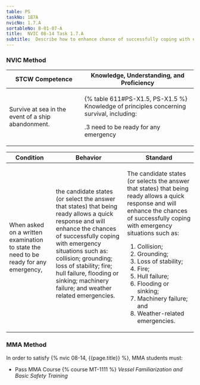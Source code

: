 ```yaml
---
table: PS
taskNo: 1B7A
nvicNo: 1.7.A 
sortableNo: B-01-07-A
title:  NVIC 08-14 Task 1.7.A 
subtitle:  Describe how to enhance chance of successfully coping with emergency situations (PS)
---
```






### NVIC Method

<a style="display:none;" onclick="togglevisibility('nvic_methods')" >Show NVIC method.</a>

<div id='nvic_methods' class='show'>

<table>
<thead>
<tr>
<th class='forty'> STCW Competence </th>
<th class='sixty'> Knowledge, Understanding, and Proficiency </th>
</tr>
</thead>

<tbody>
<tr><td markdown='1'>

Survive at sea in the event of a ship abandonment.

</td><td markdown='1'>

{% table 611#PS-X1.5, PS-X1.5 %} Knowledge of principles concerning survival, including:

.3  need to be ready for any emergency

</td></tr>


</tbody>
</table>


<table>
<thead>
<tr><th class='twenty'>  Condition </th><th class='twenty'> Behavior </th><th  class='sixty'>Standard </th></tr>
</thead>
<tbody >



<tr><td markdown='1'>

When asked on a written examination to state the need to be ready for any emergency,

</td><td markdown='1'>

the candidate states (or select the answer that states) that being ready allows a quick response and will enhance the chances of successfully coping with emergency situations such as: collision; grounding; loss of stability; fire; hull failure, flooding or sinking; machinery failure; and weather related emergencies.

<br>

<div class="tooltip" markdown='1'>



</div>


</td><td markdown='1'>

The candidate states (or selects the answer that states) that being ready allows a quick response and will enhance the chances of successfully coping with emergency situations such as: 

1. Collision; 
2. Grounding; 
3. Loss of stability; 
4. Fire; 
5. Hull failure; 
6. Flooding or sinking; 
7. Machinery failure; and 
8. Weather-related emergencies.

</td></tr>
</tbody>
</table>
</div>


### MMA Method

In order to satisfy  {% nvic 08-14, {{page.title}}  %}, MMA students must:

* Pass MMA Course {% course MT-1111 %}  *Vessel Familiarization and Basic Safety Training*